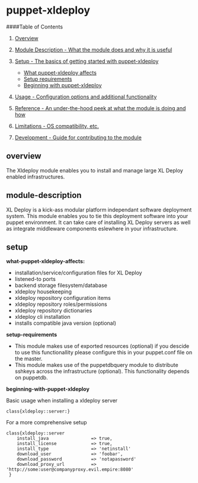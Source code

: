 puppet-xldeploy
===============

####Table of Contents

1. [Overview](#overview)

2. [Module Description - What the module does and why it is useful](#module-description)
3. [Setup - The basics of getting started with puppet-xldeploy](#setup)
    * [What puppet-xldeploy affects](#what-puppet-xldeploy-affects)
    * [Setup requirements](#setup-requirements)
    * [Beginning with puppet-xldeploy](#beginning-with-puppet-xldeploy)
4. [Usage - Configuration options and additional functionality](#usage)
5. [Reference - An under-the-hood peek at what the module is doing and how](#reference)
5. [Limitations - OS compatibility, etc.](#limitations)
6. [Development - Guide for contributing to the module](#development)

overview
--------
The Xldeploy module enables you to install and manage large XL Deploy enabled infrastructures.

module-description
------------------
XL Deploy is a kick-ass modular platform independant software deployment system. This module enables you to tie this deployment software into your puppet environment. It can take care of installing XL Deploy servers as well as integrate middleware components eslewhere in your infrastructure.

setup
-----
**what-puppet-xldeploy-affects:**

* installation/service/configuration files for XL Deploy
* listened-to ports
* backend storage filesystem/database
* xldeploy housekeeping
* xldeploy repository configuration items
* xldeploy repository roles/permissions
* xldeploy repository dictionaries
* xldeploy cli installation 
* installs compatible java version (optional)

**setup-requirements**

* This module makes use of exported resources (optional) if you descide to use this functionallity please configure this in your puppet.conf file on the master.
* This module makes use of the puppetdbquery module to distribute sshkeys across the infrastructure (optional). This functionality depends on puppetdb.


**beginning-with-puppet-xldeploy**

Basic usage when installing a xldeploy server

    class{xldeploy::server:}

For a more comprehensive setup

    class{xldeploy::server
        install_java                => true,
        install_license             => true,
        install_type                => 'netinstall'
        download_user               => 'foobar',
        download_password           => 'notapassword'
        download_proxy_url          => 'http://some:user@companyproxy.evil.empire:8080'
     }
